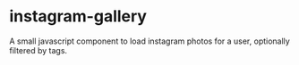 # instagram-gallery
A small javascript component to load instagram photos for a user, optionally filtered by tags.
